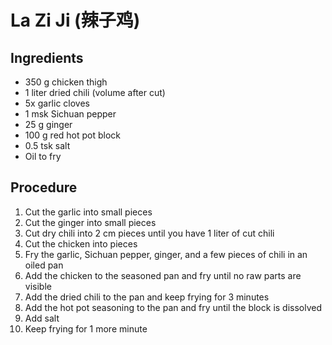# La Zi Ji (辣子鸡)
## Ingredients
- 350 g chicken thigh
- 1 liter dried chili (volume after cut)
- 5x garlic cloves
- 1 msk Sichuan pepper
- 25 g ginger
- 100 g red hot pot block
- 0.5 tsk salt
- Oil to fry
## Procedure
1. Cut the garlic into small pieces
2. Cut the ginger into small pieces
3. Cut dry chili into 2 cm pieces until you have 1 liter of cut chili
4. Cut the chicken into pieces
5. Fry the garlic, Sichuan pepper, ginger, and a few pieces of chili in an oiled pan
6. Add the chicken to the seasoned pan and fry until no raw parts are visible
7. Add the dried chili to the pan and keep frying for 3 minutes
8. Add the hot pot seasoning to the pan and fry until the block is dissolved
9. Add salt
10. Keep frying for 1 more minute
